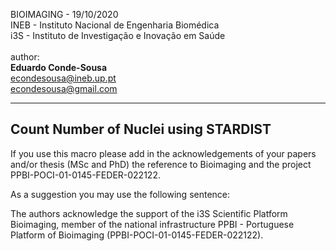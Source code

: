BIOIMAGING - 19/10/2020 \
INEB -  Instituto Nacional de Engenharia Biomédica \
i3S - Instituto de Investigação e Inovação em Saúde \
 \
author: \
**Eduardo Conde-Sousa** \
[econdesousa@ineb.up.pt](mailto:econdesousa@ineb.up.pt) \
[econdesousa@gmail.com](mailto:econdesousa@gmail.com)

-------------------------------------------------------------------------- 
**Count Number of Nuclei using STARDIST**
--------------------------------------------------------------------------

If you use this macro please add in the acknowledgements 
of your papers and/or thesis (MSc and PhD) the reference 
to Bioimaging and the project PPBI-POCI-01-0145-FEDER-022122. 

As a suggestion you may use the following sentence:

The authors acknowledge the support of the i3S Scientific Platform 
Bioimaging, member of the national infrastructure 
PPBI - Portuguese Platform of Bioimaging (PPBI-POCI-01-0145-FEDER-022122).
